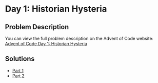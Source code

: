 # Day 1: Historian Hysteria

## Problem Description

You can view the full problem description on the Advent of Code website: [Advent of Code Day 1: Historian Hysteria](https://adventofcode.com/2024/day/1)

## Solutions

- [Part 1](./part1.js)
- [Part 2](./part2.js)

